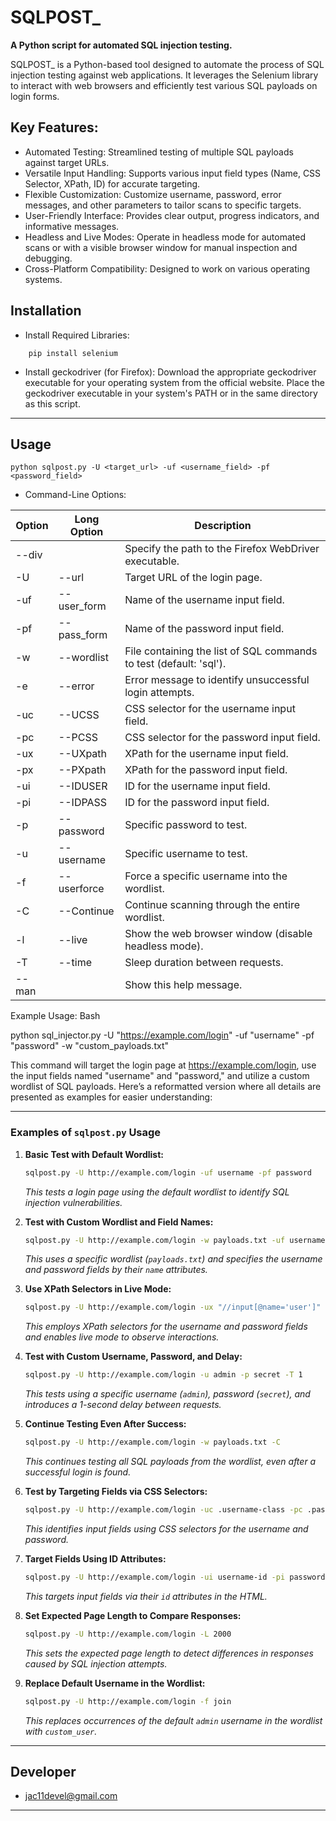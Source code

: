 # SQLPOST_

**A Python script for automated SQL injection testing.**


SQLPOST_ is a Python-based tool designed to automate the process of SQL injection testing against web applications.
It leverages the Selenium library to interact with web browsers and efficiently test various SQL payloads on login forms.

## Key Features:

*    Automated Testing: Streamlined testing of multiple SQL payloads against target URLs.
*    Versatile Input Handling: Supports various input field types (Name, CSS Selector, XPath, ID) for accurate targeting.
*    Flexible Customization: Customize username, password, error messages, and other parameters to tailor scans to specific targets.
*    User-Friendly Interface: Provides clear output, progress indicators, and informative messages.
*    Headless and Live Modes: Operate in headless mode for automated scans or with a visible browser window for manual inspection and debugging.
*    Cross-Platform Compatibility: Designed to work on various operating systems.

## Installation

  * Install Required Libraries:
```
    pip install selenium
```
  * Install geckodriver (for Firefox):
        Download the appropriate geckodriver executable for your operating system from the official website.
        Place the geckodriver executable in your system's PATH or in the same directory as this script.
--------------------------------------------------------------------------------------------------
## Usage
```
python sqlpost.py -U <target_url> -uf <username_field> -pf <password_field> 
```
* Command-Line Options:

| Option | Long Option | Description |
|---|---|---|
| --div |  |  Specify the path to the Firefox WebDriver executable. |
| -U | --url | Target URL of the login page. |
| -uf | --user_form | Name of the username input field. |
| -pf | --pass_form | Name of the password input field. |
| -w | --wordlist | File containing the list of SQL commands to test (default: 'sql'). |
| -e | --error | Error message to identify unsuccessful login attempts. |
| -uc | --UCSS | CSS selector for the username input field. |
| -pc | --PCSS | CSS selector for the password input field. |
| -ux | --UXpath | XPath for the username input field. |
| -px | --PXpath | XPath for the password input field. |
| -ui | --IDUSER | ID for the username input field. |
| -pi | --IDPASS | ID for the password input field. |
| -p | --password | Specific password to test. |
| -u | --username | Specific username to test. |
| -f | --userforce | Force a specific username into the wordlist. |
| -C | --Continue | Continue scanning through the entire wordlist. |
| -l | --live | Show the web browser window (disable headless mode). |
| -T | --time | Sleep duration between requests. |
| --man |  | Show this help message. |

Example Usage:
Bash

python sql_injector.py -U "https://example.com/login" -uf "username" -pf "password" -w "custom_payloads.txt"

This command will target the login page at https://example.com/login, use the input fields named "username" and "password," and utilize a custom wordlist of SQL payloads.
Here’s a reformatted version where all details are presented as examples for easier understanding:

---

### Examples of `sqlpost.py` Usage

1. **Basic Test with Default Wordlist:**
   ```bash
   sqlpost.py -U http://example.com/login -uf username -pf password
   ```
   *This tests a login page using the default wordlist to identify SQL injection vulnerabilities.*

2. **Test with Custom Wordlist and Field Names:**
   ```bash
   sqlpost.py -U http://example.com/login -w payloads.txt -uf username -pf password
   ```
   *This uses a specific wordlist (`payloads.txt`) and specifies the username and password fields by their `name` attributes.*

3. **Use XPath Selectors in Live Mode:**
   ```bash
   sqlpost.py -U http://example.com/login -ux "//input[@name='user']" -px "//input[@name='pass']" -l
   ```
   *This employs XPath selectors for the username and password fields and enables live mode to observe interactions.*

4. **Test with Custom Username, Password, and Delay:**
   ```bash
   sqlpost.py -U http://example.com/login -u admin -p secret -T 1
   ```
   *This tests using a specific username (`admin`), password (`secret`), and introduces a 1-second delay between requests.*

5. **Continue Testing Even After Success:**
   ```bash
   sqlpost.py -U http://example.com/login -w payloads.txt -C
   ```
   *This continues testing all SQL payloads from the wordlist, even after a successful login is found.*

6. **Test by Targeting Fields via CSS Selectors:**
   ```bash
   sqlpost.py -U http://example.com/login -uc .username-class -pc .password-class
   ```
   *This identifies input fields using CSS selectors for the username and password.*

7. **Target Fields Using ID Attributes:**
   ```bash
   sqlpost.py -U http://example.com/login -ui username-id -pi password-id
   ```
   *This targets input fields via their `id` attributes in the HTML.*

8. **Set Expected Page Length to Compare Responses:**
   ```bash
   sqlpost.py -U http://example.com/login -L 2000
   ```
   *This sets the expected page length to detect differences in responses caused by SQL injection attempts.*


9. **Replace Default Username in the Wordlist:**
    ```bash
    sqlpost.py -U http://example.com/login -f join
    ```
    *This replaces occurrences of the default `admin` username in the wordlist with `custom_user`.*

-------------------------------------------------
## Developer
* jac11devel@gmail.com
----------------------------------------------------

